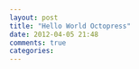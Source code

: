 ```yaml
---
layout: post
title: "Hello World Octopress"
date: 2012-04-05 21:48
comments: true
categories: 
---
```

